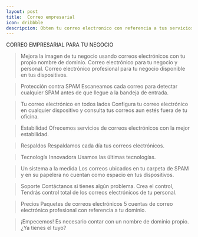 ```yaml
---
layout: post
title:  Correo empresarial
icon: dribbble
descripcion: Obten tu correo electronico con referencia a tus servicios
---
```


CORREO EMPRESARIAL PARA TU NEGOCIO
>Mejora la imagen de tu negocio usando correos electrónicos con tu propio nombre de dominio.
>Correo electrónico para tu negocio y personal.
>Correo electrónico profesional para tu negocio disponible en tus dispositivos.
  
>Protección contra SPAM 
>Escaneamos cada correo para detectar cualquier SPAM antes de que llegue a la bandeja de entrada.
 
>Tu correo electrónico en todos lados
>Configura tu correo electrónico en cualquier dispositivo y consulta tus correos aun estés fuera de tu oficina.

>Estabilidad
>Ofrecemos servicios de correos electrónicos con la mejor estabilidad. 
 
>Respaldos 
>Respaldamos cada día tus correos electrónicos.
 
>Tecnología Innovadora
>Usamos las últimas tecnologías.
 
>Un sistema a la medida
>Los correos ubicados en tu carpeta de SPAM y en su papelera no cuentan como espacio en tus dispositivos.
 
>Soporte
>Contáctanos si tienes algún problema. 
>Crea el control, Tendrás control total de los correos electrónicos de tu personal.

>Precios
>Paquetes de correos electrónicos 
>5 cuentas de correo electrónico profesional con referencia a tu dominio.

>¡Empecemos!
>Es necesario contar con un nombre de dominio propio. ¿Ya tienes el tuyo?

